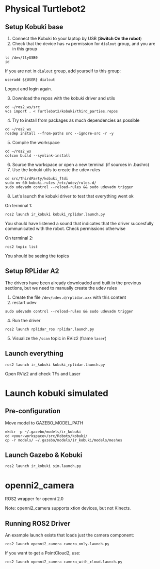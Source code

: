 # Physical Turtlebot2

## Setup Kobuki base

1. Connect the Kobuki to your laptop by USB (**Switch On the robot**)
2. Check that the device has `rw` permission for `dialout` group, and you are in this group

```
ls /dev/ttyUSB0
id
```

If you are not in `dialout` group, add yourself to this group:

```
useradd ${USER} dialout
```

Logout and login again.


3. Download the repos with the kobuki driver and utils

```
cd ~/ros2_ws/src
vcs import . < Turtlebot2/kobuki/third_parties.repos
```

4. Try to install from packages as much dependencies as possible

```
cd ~/ros2_ws
rosdep install --from-paths src --ignore-src -r -y
```

5. Compile the workspace

```
cd ~/ros2_ws
colcon build --symlink-install
```

6. Source the workspace or open a new terminal (if sources in .bashrc)
7. Use the kobuki utils to create the udev rules

```
cd src/ThirdParty/kobuki_ftdi
sudo mv 60-kobuki.rules /etc/udev/rules.d/
sudo udevadm control --reload-rules && sudo udevadm trigger
```

8. Let's launch the kobuki driver to test that everything went ok

On terminal 1:
```
ros2 launch ir_kobuki kobuki_rplidar.launch.py
```

You should have listened a sound that indicates that the driver succesfully communicated with the robot. Check permissions otherwise

On terminal 2:
```
ros2 topic list
```
You should be seeing the topics

## Setup RPLidar A2

The drivers have been already downloaded and built in the previous sections, but we need to manually create the udev rules

1. Create the file `/dev/udev.d/rplidar.xxx` with this content
2. restart udev 

```
sudo udevadm control --reload-rules && sudo udevadm trigger
```

4. Run the driver

```
ros2 launch rplidar_ros rplidar.launch.py
```

5. Visualize the `/scan` topic in RViz2 (frame `laser`)

## Launch everything

```
ros2 launch ir_kobuki kobuki_rplidar.launch.py
```

Open RViz2 and check TFs and Laser

# Launch kobuki simulated

## Pre-configuration

Move model to GAZEBO_MODEL_PATH
```
mkdir -p ~/.gazebo/models/ir_kobuki
cd <your-workspace>/src/Robots/kobuki/
cp -r models/ ~/.gazebo/models/ir_kobuki/models/meshes
```

## Launch Gazebo & Kobuki
```
ros2 launch ir_kobuki sim.launch.py
```


# openni2_camera


ROS2 wrapper for openni 2.0

Note: openni2_camera supports xtion devices, but not Kinects.

## Running ROS2 Driver

An example launch exists that loads just the camera component:

```
ros2 launch openni2_camera camera_only.launch.py
```

If you want to get a PointCloud2, use:

```
ros2 launch openni2_camera camera_with_cloud.launch.py
```
